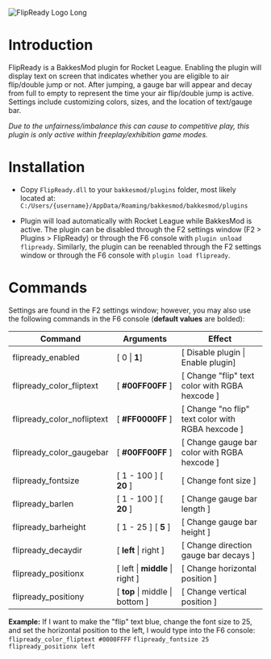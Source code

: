 ![FlipReady Logo Long](https://github.com/KieranCanter/FlipReady/assets/74733079/daf10696-262d-4701-a09c-e532a969c486)

# Introduction

FlipReady is a BakkesMod plugin for Rocket League. Enabling the plugin will display text on screen that indicates whether you are eligible to air flip/double jump or not. After jumping, a gauge bar will appear and decay from full to empty to represent the time your air flip/double jump is active. Settings include customizing colors, sizes, and the location of text/gauge bar.

*Due to the unfairness/imbalance this can cause to competitive play, this plugin is only active within freeplay/exhibition game modes.*

# Installation

* Copy `FlipReady.dll` to your `bakkesmod/plugins` folder, most likely located at: 
  `C:/Users/{username}/AppData/Roaming/bakkesmod/bakkesmod/plugins`

* Plugin will load automatically with Rocket League while BakkesMod is active. The plugin can be disabled through the F2 settings window (F2 > Plugins > FlipReady) or through the F6 console with `plugin unload flipready`. Similarly, the plugin can be reenabled through the F2 settings window or through the F6 console with 
  ```plugin load flipready```.

# Commands
Settings are found in the F2 settings window; however, you may also use the following commands in the F6 console (**default values** are bolded):

| Command                    | Arguments                         | Effect                                            |
| -------------------------- | --------------------------------- | ------------------------------------------------- |
| flipready_enabled          | [ 0 \| **1**]                     | [ Disable plugin \| Enable plugin]                |
| flipready_color_fliptext   | [ **#00FF00FF** ]                 | [ Change "flip" text color with RGBA hexcode ]    |
| flipready_color_nofliptext | [ **#FF0000FF** ]                 | [ Change "no flip" text color with RGBA hexcode ] |
| flipready_color_gaugebar   | [ **#00FF00FF** ]                 | [ Change gauge bar color with RGBA hexcode ]      |
| flipready_fontsize         | [ 1 - 100 ] [ **20** ]            | [ Change font size ]                              |
| flipready_barlen           | [ 1 - 100 ] [ **20** ]            | [ Change gauge bar length ]                       |
| flipready_barheight        | [ 1 - 25 ] [ **5** ]              | [ Change gauge bar height ]                       |
| flipready_decaydir         | [ **left** \| right ]             | [ Change direction gauge bar decays ]             |
| flipready_positionx        | [ left \| **middle** \| right ]   | [ Change horizontal position ]                    |
| flipready_positiony        | [ **top** \| middle \| bottom ]   | [ Change vertical position ]                      |

**Example:** If I want to make the "flip" text blue, change the font size to 25, and set the horizontal position to the left, I would type into the F6 console:
  ```flipready_color_fliptext #0000FFFF```
  ```flipready_fontsize 25```
  ```flipready_positionx left```